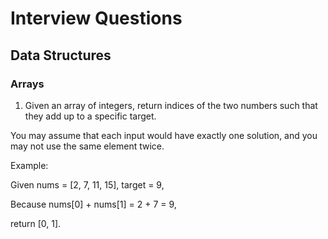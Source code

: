 # Interview Questions

## Data Structures

### Arrays


1. Given an array of integers, return indices of the two numbers such that they add up to a specific target.


You may assume that each input would have exactly one solution, and you may not use the same element twice.


Example:


Given nums = [2, 7, 11, 15], target = 9,


Because nums[0] + nums[1] = 2 + 7 = 9,


return [0, 1].
